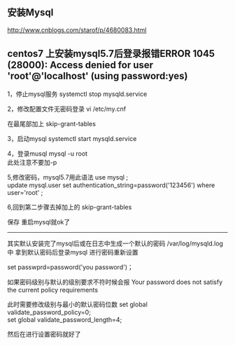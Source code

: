 ## 安装Mysql
http://www.cnblogs.com/starof/p/4680083.html


## centos7 上安装mysql5.7后登录报错ERROR 1045 (28000): Access denied for user 'root'@'localhost' (using password:yes)

1，停止mysql服务
systemctl stop mysqld.service

2，修改配置文件无密码登录
vi /etc/my.cnf  

在最尾部加上
skip-grant-tables  

3，启动mysql
systemctl start mysqld.service  

4，登录musql
mysql -u root  
此处注意不要加-p

5,修改密码，mysql5.7用此语法
use mysql ;  
update mysql.user set authentication_string=password('123456') where user='root' ;  

6,回到第二步骤去掉加上的
skip-grant-tables  

保存 重启mysql就ok了

---

其实默认安装完了mysql后或在日志中生成一个默认的密码 /var/log/mysqld.log 中
拿到默认密码后登录mysql  进行密码重新设置

set passwprd=password('you password')； 

如果密码级别与默认的级别要求不符时候会报
Your password does not satisfy the current policy requirements  

此时需要修改级别与最小的默认密码位数
set global validate_password_policy=0;  
set global validate_password_length=4;  

然后在进行设置密码就好了
